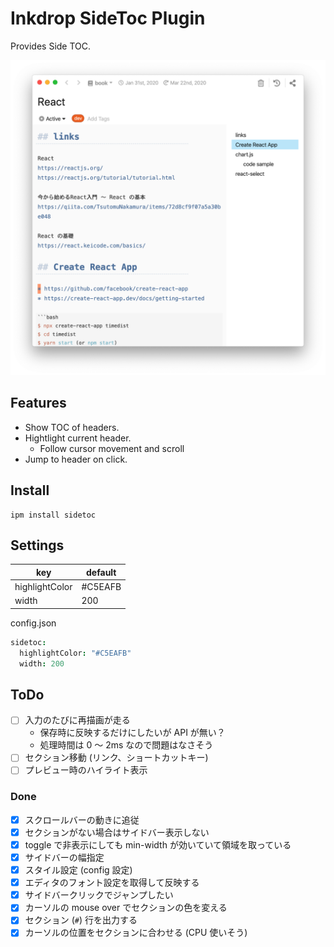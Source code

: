 # Inkdrop SideToc Plugin

Provides Side TOC.

![Screenshot](https://raw.githubusercontent.com/basyura/inkdrop-sidetoc/master/images/screenshot.png)

## Features

- Show TOC of headers.
- Hightlight current header.
  - Follow cursor movement and scroll
- Jump to header on click.

## Install

```
ipm install sidetoc
```

## Settings

|       key      | default |
| -------------- | ------- |
| highlightColor | #C5EAFB |
| width          | 200     |

config.json

```cson
sidetoc:
  highlightColor: "#C5EAFB"
  width: 200
```

## ToDo

* [ ] 入力のたびに再描画が走る
  - 保存時に反映するだけにしたいが API が無い？
  - 処理時間は 0 〜 2ms なので問題はなさそう 
* [ ] セクション移動 (リンク、ショートカットキー)
* [ ] プレビュー時のハイライト表示

### Done
  
* [x] スクロールバーの動きに追従
* [x] セクションがない場合はサイドバー表示しない
* [x] toggle で非表示にしても min-width が効いていて領域を取っている
* [x] サイドバーの幅指定
* [x] スタイル設定 (config 設定)
* [x] エディタのフォント設定を取得して反映する
* [x] サイドバークリックでジャンプしたい
* [x] カーソルの mouse over でセクションの色を変える
* [x] セクション (`#`) 行を出力する
* [x] カーソルの位置をセクションに合わせる (CPU 使いそう)
